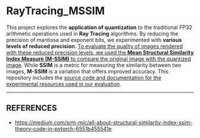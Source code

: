 # RayTracing_MSSIM
<p> This project explores the <b>application of quantization</b> to the traditional FP32 arithmetic operations used in <b>Ray Tracing</b> algorithms. By reducing the precision of mantissa and exponent bits, we experimented with <b>various levels of reduced precision</b>. <u>To evaluate the quality of images rendered with these reduced precision levels, we used the <b>Mean Structural Similarity Index Measure (M-SSIM)</b> to compare the original image with the quantized image</u>. While <b>SSIM</b> is a metric for measuring the similarity between two images, <b>M-SSIM</b> is a variation that offers improved accuracy. This repository includes the <u>source code and documentation for the experimental resources used in our evaluation</u>. </p>

-----
## REFERENCES
* https://medium.com/srm-mic/all-about-structural-similarity-index-ssim-theory-code-in-pytorch-6551b455541e
